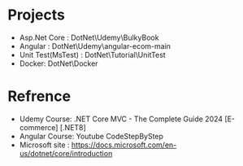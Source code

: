 # Projects
- Asp.Net Core : DotNet\Udemy\BulkyBook
- Angular :  DotNet\Udemy\angular-ecom-main
- Unit Test(MsTest) :  DotNet\Tutorial\UnitTest
- Docker: DotNet\Docker

# Refrence
- Udemy Course: .NET Core MVC - The Complete Guide 2024 [E-commerce] [.NET8]
- Angular Course: Youtube CodeStepByStep
- Microsoft site : https://docs.microsoft.com/en-us/dotnet/core/introduction
